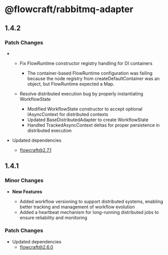 # @flowcraft/rabbitmq-adapter

## 1.4.2

### Patch Changes

- - Fix FlowRuntime constructor registry handling for DI containers

    - The container-based FlowRuntime configuration was failing because the node registry from createDefaultContainer was an object, but FlowRuntime expected a Map.

  - Resolve distributed execution bug by properly instantiating WorkflowState

    - Modified WorkflowState constructor to accept optional IAsyncContext for distributed contexts
    - Updated BaseDistributedAdapter to create WorkflowState
    - Handled TrackedAsyncContext deltas for proper persistence in distributed execution

- Updated dependencies
  - flowcraft@2.7.1

## 1.4.1

### Minor Changes

- **New Features**

  - Added workflow versioning to support distributed systems, enabling better tracking and management of workflow evolution
  - Added a heartbeat mechanism for long-running distributed jobs to ensure reliability and monitoring

### Patch Changes

- Updated dependencies
  - flowcraft@2.6.0

